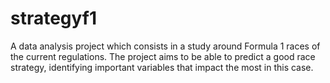 # strategyf1
A data analysis project which consists in a study around Formula 1 races of the current regulations. The project aims to be able to predict a good race strategy, identifying important variables that impact the most in this case.
